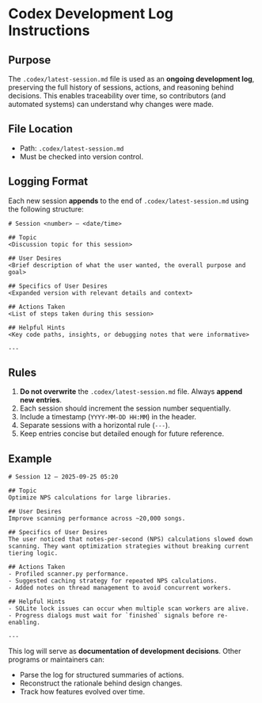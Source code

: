 # Codex Development Log Instructions

## Purpose
The `.codex/latest-session.md` file is used as an **ongoing development log**, preserving the full history of sessions, actions, and reasoning behind decisions. This enables traceability over time, so contributors (and automated systems) can understand why changes were made.

## File Location
- Path: `.codex/latest-session.md`
- Must be checked into version control.

## Logging Format
Each new session **appends** to the end of `.codex/latest-session.md` using the following structure:

```
# Session <number> — <date/time>

## Topic
<Discussion topic for this session>

## User Desires
<Brief description of what the user wanted, the overall purpose and goal>

## Specifics of User Desires
<Expanded version with relevant details and context>

## Actions Taken
<List of steps taken during this session>

## Helpful Hints
<Key code paths, insights, or debugging notes that were informative>

---
```

## Rules
1. **Do not overwrite** the `.codex/latest-session.md` file. Always **append new entries**.
2. Each session should increment the session number sequentially.
3. Include a timestamp (`YYYY-MM-DD HH:MM`) in the header.
4. Separate sessions with a horizontal rule (`---`).
5. Keep entries concise but detailed enough for future reference.

## Example
```
# Session 12 — 2025-09-25 05:20

## Topic
Optimize NPS calculations for large libraries.

## User Desires
Improve scanning performance across ~20,000 songs.

## Specifics of User Desires
The user noticed that notes-per-second (NPS) calculations slowed down scanning. They want optimization strategies without breaking current tiering logic.

## Actions Taken
- Profiled scanner.py performance.
- Suggested caching strategy for repeated NPS calculations.
- Added notes on thread management to avoid concurrent workers.

## Helpful Hints
- SQLite lock issues can occur when multiple scan workers are alive.
- Progress dialogs must wait for `finished` signals before re-enabling.

---
```
This log will serve as **documentation of development decisions**. Other programs or maintainers can:
- Parse the log for structured summaries of actions.
- Reconstruct the rationale behind design changes.
- Track how features evolved over time.
